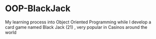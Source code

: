 # OOP-BlackJack
My learning process into Object Oriented Programming while I develop a  card game named Black Jack (21) , very popular in Casinos around the world 
